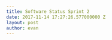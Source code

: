 ```yaml
---
title: Software Status Sprint 2
date: 2017-11-14 17:27:26.577000000 Z
layout: post
author: evan
---
```

